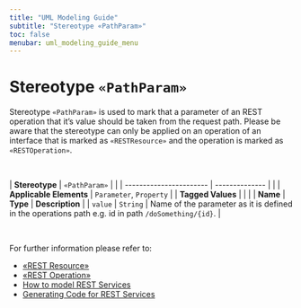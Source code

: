 ```yaml
---
title: "UML Modeling Guide"
subtitle: "Stereotype «PathParam»"
toc: false
menubar: uml_modeling_guide_menu
---
```


# Stereotype `«PathParam»`
Stereotype `«PathParam»` is used to mark that a parameter of an REST operation that it’s value should be taken from the request path. Please be aware that the stereotype can only be applied on an operation of an interface that is marked as `«RESTResource»` and the operation is marked as `«RESTOperation»`.

<br>

| **Stereotype**          | `«PathParam»` | |
| ----------------------- | -------------- | |
| **Applicable Elements** | `Parameter`, `Property`        |
| **Tagged Values**       |                       |                                                                                                                                                                                                          |
| **Name**                | **Type**              | **Description**                                                                                                                                                                                          |
| `value`   | `String` | Name of the parameter as it is defined in the operations path e.g. id in path `/doSomething/{id}`. |

<br>

For further information please refer to:
- [«REST Resource»](/uml-modeling-guide/jmm/RESTResource)
- [«REST Operation»](/uml-modeling-guide/jmm/RESTOperation)
- [How to model REST Services](/uml-modeling-guide/how-to-model-rest-service-apis)
- [Generating Code for REST Services](developer-guide/code-for-jeaf-services/)

    